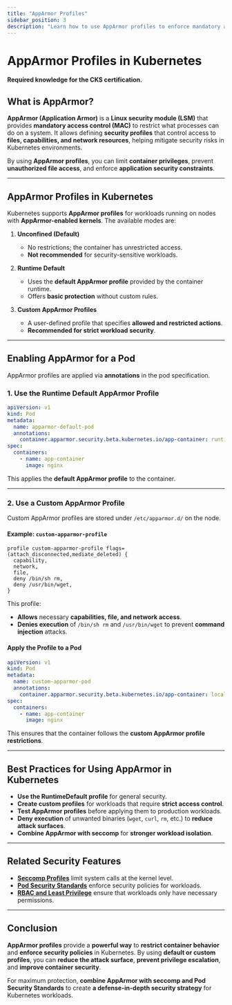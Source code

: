 ```yaml
---
title: "AppArmor Profiles"
sidebar_position: 3
description: "Learn how to use AppArmor profiles to enforce mandatory access control (MAC) on Kubernetes pods."
---
```


# AppArmor Profiles in Kubernetes

**Required knowledge for the CKS certification.**

## What is AppArmor?

**AppArmor (Application Armor)** is a **Linux security module (LSM)** that provides **mandatory access control (MAC)** to restrict what processes can do on a system. It allows defining **security profiles** that control access to **files, capabilities, and network resources**, helping mitigate security risks in Kubernetes environments.

By using **AppArmor profiles**, you can limit **container privileges**, prevent **unauthorized file access**, and enforce **application security constraints**.

---

## AppArmor Profiles in Kubernetes

Kubernetes supports **AppArmor profiles** for workloads running on nodes with **AppArmor-enabled kernels**. The available modes are:

1. **Unconfined (Default)**

   - No restrictions; the container has unrestricted access.
   - **Not recommended** for security-sensitive workloads.

2. **Runtime Default**

   - Uses the **default AppArmor profile** provided by the container runtime.
   - Offers **basic protection** without custom rules.

3. **Custom AppArmor Profiles**
   - A user-defined profile that specifies **allowed and restricted actions**.
   - **Recommended for strict workload security**.

---

## Enabling AppArmor for a Pod

AppArmor profiles are applied via **annotations** in the pod specification.

### 1. Use the Runtime Default AppArmor Profile

```yaml
apiVersion: v1
kind: Pod
metadata:
  name: apparmor-default-pod
  annotations:
    container.apparmor.security.beta.kubernetes.io/app-container: runtime/default
spec:
  containers:
    - name: app-container
      image: nginx
```

This applies the **default AppArmor profile** to the container.

---

### 2. Use a Custom AppArmor Profile

Custom AppArmor profiles are stored under `/etc/apparmor.d/` on the node.

#### Example: `custom-apparmor-profile`

```plaintext
profile custom-apparmor-profile flags=(attach_disconnected,mediate_deleted) {
  capability,
  network,
  file,
  deny /bin/sh rm,
  deny /usr/bin/wget,
}
```

This profile:

- **Allows** necessary **capabilities, file, and network access**.
- **Denies execution** of `/bin/sh rm` and `/usr/bin/wget` to prevent **command injection** attacks.

#### Apply the Profile to a Pod

```yaml
apiVersion: v1
kind: Pod
metadata:
  name: custom-apparmor-pod
  annotations:
    container.apparmor.security.beta.kubernetes.io/app-container: localhost/custom-apparmor-profile
spec:
  containers:
    - name: app-container
      image: nginx
```

This ensures that the container follows the **custom AppArmor profile restrictions**.

---

## Best Practices for Using AppArmor in Kubernetes

- **Use the RuntimeDefault profile** for general security.
- **Create custom profiles** for workloads that require **strict access control**.
- **Test AppArmor profiles** before applying them to production workloads.
- **Deny execution** of unwanted binaries (`wget`, `curl`, `rm`, etc.) to **reduce attack surfaces**.
- **Combine AppArmor with seccomp** for **stronger workload isolation**.

---

## Related Security Features

- **[Seccomp Profiles](/docs/best_practices/cluster_setup_and_hardening/pod_security/seccomp_in_pods)** limit system calls at the kernel level.
- **[Pod Security Standards](/docs/best_practices/cluster_setup_and_hardening/pod_security/pod_security_standards)** enforce security policies for workloads.
- **[RBAC and Least Privilege](/docs/fundamentals/k8s_security_primitives/authorization/rbac)** ensure that workloads only have necessary permissions.

---

## Conclusion

**AppArmor profiles** provide a **powerful way** to **restrict container behavior** and **enforce security policies** in Kubernetes. By using **default or custom profiles**, you can **reduce the attack surface**, **prevent privilege escalation**, and **improve container security**.

For maximum protection, **combine AppArmor with seccomp and Pod Security Standards** to create **a defense-in-depth security strategy** for Kubernetes workloads.
